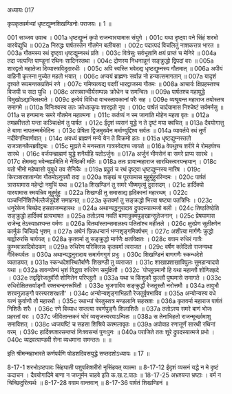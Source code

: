अध्यायः 017

कृपकृतवर्मभ्यां धृष्टद्युम्नशिखण्डिनोः पराजयः ॥ 1 ॥

001	सञ्जय उवाच ।
001a	धृष्टद्युम्नं कृपो राजन्वारयामास संयुगे ।
001c	यथा दृष्ट्वा वने सिंहं शरभो वारयेद्युधि ॥
002a	निरुद्धः पार्षतस्तेन गौतमेन बलीयसा ।
002c	पदात्पदं विचलितुं नाशकत्तत्र भारत ॥
003a	गौतमस्य रथं दृष्ट्वा धृष्टद्युम्नरथं प्रति ।
003c	वित्रेसुः सर्वभूतानि क्षयं प्राप्तं च मेनिरे ॥
004a	तदा जल्पन्ति पाण्डूनां रथिनः सादिनस्तथा ।
004c	द्रोणस्य निधनान्नूनं सङ्क्रुद्धो द्विपदां वरः ॥
005a	शारद्वतो महातेजा दिव्यास्त्रविदुदारधीः ।
005c	अपि स्वस्ति भवेदद्य धृष्टद्युम्नस्य गौतमात् ॥
006a	अपीयं वाहिनी कृत्स्ना मुच्येत महतो भयात् ।
006c	अप्ययं ब्राह्मणः सर्वान्न नो हन्यात्समागतान् ॥
007a	यादृशं दृश्यते रूपमन्तकप्रतिमं रणे ।
007c	गमिष्यत्यद्य पदवीं भारद्वाजस्य गौतमः ॥
008a	आचार्यः क्षिप्रहस्तश्च विजयी च सदा युधि ।
008c	अस्त्रवान्वीर्यसम्पन्नः क्रोधेन च समन्वितः ॥
009a	पार्षतश्च महायुद्धे विमुखोऽद्याभिलक्ष्यते ।
009c	इत्येवं विविधा वाचस्तावकानां परैः सह ।
009e	व्यश्रूयन्त महाराज तयोस्तत्र समागमे ॥
010a	विनिःश्वस्य ततः क्रोधात्कृपः शारद्वतो नृप ।
010c	पार्षतं चार्दयामास निश्चेष्टं सर्वमर्मसु ॥
011a	स हन्यमानः समरे गौतमेन महात्मना ।
011c	कर्तव्यं न स्म जानाति मोहेन महता वृतः ॥
012a	तमब्रवीत्ततो यन्ता कञ्चित्क्षेमं तु पार्षत ।
012c	ईदृशं व्यसनं युद्धे न ते दृष्टं मया क्वचित् ॥
013a	दैवयोगात्तु ते बाणा नापतन्मर्मभेदिनः ।
013c	प्रेषिता द्विजमुख्येन मर्माण्युद्दिश्य सर्वतः ॥
014a	व्यावर्तये रथं तूर्णं नदीवेगमिवार्णवात् ।
014c	अवध्यं ब्राह्मणं मन्ये येन ते विक्रमो हतः ॥
015a	धृष्टद्युम्नस्ततो राजञ्शनकैरब्रवीद्वचः ।
015c	मुह्यते मे मनस्तात गात्रस्वेदश्च जायते ॥
016a	वेपथुश्च शरीरे मे रोमहर्षश्च सारथे ।
016c	वर्जयन्ब्राह्मणं युद्धे शनैर्याहि यतोऽर्जुनः ॥
017a	अर्जुनं भीमसेनं वा समरे प्राप्य सारथे ।
017c	क्षेममद्य भवेन्मह्यमिति मे नैष्ठिकी मतिः ॥
018a	ततः प्रायान्महाराज सारथिस्त्वरयन्हयान् ।
018c	यतो भीमो महेष्वासो युयुधे तव सैनिकैः ॥
019a	प्रद्रुतं च रथं दृष्ट्वा धृष्टद्युम्नस्य मारिष ।
019c	किरञ्शरशतान्येव गौतमोऽनुययौ तदा ॥
020a	शङ्खं च पूरयामास मुहुर्मुहुररिन्दमः ।
020c	पार्षतं त्रासयामास महेन्द्रो नमुचिं यथा ॥
021a	शिखण्डिनं तु समरे भीष्ममृत्युं दुरासदम् ।
021c	हार्दिक्यो वारयामास स्मयन्निव मुहुर्मुहुः ॥
022a	शिखण्डी तु समासाद्य हृदिकानां महारथम् ।
022c	पञ्चभिर्निशितैर्भल्लैर्जत्रुदेशे समाहनत् ॥
023a	कृतवर्मा तु सङ्क्रद्धो भित्त्वा षष्ट्या पतत्रिभिः ।
023c	धनुरेकेन चिच्छेद हसन्राजन्महारथः ॥
024a	अथान्यद्धनुरादाय द्रुपदस्यात्मजो बली ।
024c	तिष्ठतिष्ठेति सङ्क्रुद्धो हार्दिक्यं प्रत्यभाषत ॥
025a	ततोऽस्य नवतिं बाणान्रुक्मपुङ्खान्सुतेजनान् ।
025c	प्रेषयामास राजेन्द्र तेऽस्याभ्रश्यन्त वर्मणः ॥
026a	वितथांस्तान्समालक्ष्य पतितांश्च महीतले ।
026c	क्षुरप्रेण सुतीक्ष्णेन कार्मुकं चिच्छिदे भृशम् ॥
027a	अथैनं छिन्नधन्वानं भग्नशृङ्गमिवर्षभम् ।
027c	अशीत्या मार्गणैः क्रुद्धो बाह्वोरुरसि चार्पयत् ॥
028a	कृतवर्मा तु सङ्क्रुद्धो मार्गणैः क्षतविक्षतः ।
028c	ववाम रुधिरं गात्रैः कुम्भवक्रादिवोदकम् ॥
029a	रुधिरेण परिक्लिन्नः कृतवर्मा त्वराजत ।
029c	वर्षेण क्लेदितो राजन्यथा गैरिकपर्वतः ॥
030a	अथान्यद्धनुरादाय समार्गणगुणं प्रभुः ।
030c	शिखण्डिनं बाणगणैः स्कन्धदेशे व्यताडयत् ॥
031a	स्कन्धदेशस्थितैर्बाणैः शिखण्डी तु व्यराजत ।
031c	शाखाप्रशाखाविपुलः सुमहान्पादपो यथा ॥
032a	तावन्योन्यं भृशं विद्ध्वा रुधिरेण समुक्षितौ ।
032c	`पोप्लूयमानौ हि यथा महान्तौ शोणितह्रदे ।
032e	तद्वद्विरेजतुर्वीरौ शोणितेन परिप्लुतौ ॥
033a	यथा च किंशुकौ फुल्लौ पुष्पमासे समागते ।
033c	रुधिरोक्षितसर्वाङ्गौ रक्तचन्दनरूषितौ ।
033e	भुजगाविव सङ्क्रुद्धौ रेजतुस्तौ नरोत्तमौ ॥
034a	तावुभौ शरवनुन्नाङ्गौ परस्परशरक्षतौ' ।
034c	अन्योन्यशृङ्गाभिहतौ रेजतुर्वृषभाविव ॥
035a	अन्योन्यस्य वधे यत्नं कुर्वाणौ तौ महारथौ ।
035c	रथाभ्यां चेरतुस्तत्र मण्डलानि सहस्रशः ॥
036a	कृतवर्मा महाराज पार्षतं निशितैः शरैः ।
036c	रणे विव्याध सप्तत्या स्वर्णपुङ्गैः शिलाशितैः ॥
037a	ततोऽस्य समरे बाणं भोजः प्रहरतां वरः ।
037c	जीवितान्तकरं घोरं व्यसृजत्त्वरयाऽन्वितः ॥
038a	स तेनाभिहतो राजन्मूर्च्छामाशु समाविशत् ।
038c	ध्वजयष्टिं च सहसा शिश्रिये कश्मलावृतः ॥
039a	अपोवाह रणात्तूर्णं सारथी रथिनां वरम् ।
039c	हार्दिक्यशरसन्तप्तं निःश्वसन्तं पुनःपुनः ॥
040a	पराजिते ततः शूरे द्रुपदस्यात्मजे प्रभो ।
040c	व्यद्रवत्पाण्डवी सेना व्यधमाना समन्ततः ॥ ॥

इति श्रीमन्महाभारते कर्णपर्वणि षोडशदिवसयुद्धे सप्तदशोऽध्यायः ॥ 17 ॥

8-17-1 शरभोऽष्टपादः सिंहघाती पशुपक्षिशरीरो नृसिंहवत् व्यात्मा ॥ 8-17-12 ईदृशं व्यसनं यद्धे न मे दृष्टं कदाचन । दैवयोगादिमे बाणा न जघ्नुर्मम चाहवे इति क.ख.ट.पाठः ॥ 18-17-25 अभ्रश्यन्त भ्रष्टाः । वर्म न चिच्छिदुरित्यर्थः ॥ 8-17-28 ववाम वान्तवान् ॥ 8-17-36 पार्षतं शिखण्डिनं ॥

